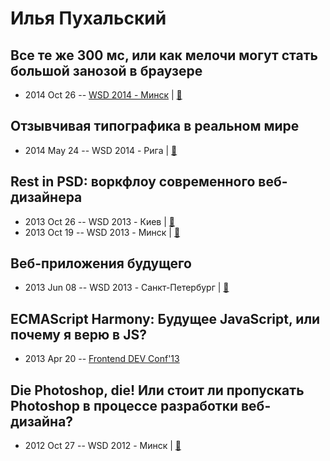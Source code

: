 # Илья Пухальский

## Все те же 300 мс, или как мелочи могут стать большой занозой в браузере
- 2014 Oct 26 -- [WSD 2014 - Минск](http://youtu.be/JIDQVZrrHkw)  | [:notebook:](https://wsd.events/2014/10/26/pres/touch-delay.pdf)  
## Отзывчивая типографика в реальном мире
- 2014 May 24 -- WSD 2014 - Рига  | [:notebook:](https://wsd.events/2014/05/24/pres/typography.pdf)  
## Rest in PSD: воркфлоу современного веб-дизайнера
- 2013 Oct 26 -- WSD 2013 - Киев  | [:notebook:](http://webstandardsdays.ru/2013/10/26/pres/rest-in-ps.pdf)  
- 2013 Oct 19 -- WSD 2013 - Минск  | [:notebook:](https://wsd.events/2013/10/19/pres/rest-in-ps.pdf)  
## Веб-приложения будущего
- 2013 Jun 08 -- WSD 2013 - Санкт-Петербург  | [:notebook:](https://wsd.events/2013/06/08/pres/future-web-apps.pdf)  
## ECMAScript Harmony: Будущее JavaScript, или почему я верю в JS?
- 2013 Apr 20 -- [Frontend DEV Conf&#39;13](https://www.youtube.com/watch?v=zUJ2JuyWv7E)    
## Die Photoshop, die! Или стоит ли пропускать Photoshop в процессе разработки веб-дизайна?
- 2012 Oct 27 -- WSD 2012 - Минск  | [:notebook:](https://wsd.events/2012/10/27/pres/die-photoshop.pdf)  

